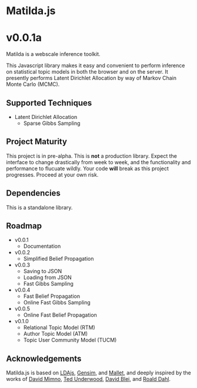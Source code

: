 # Matilda.js
v0.0.1a
=======


Matilda is a webscale inference toolkit. 

This Javascript library makes it easy and convenient to perform inference on statistical topic models in both the browser and on the server. It presently performs Latent Dirichlet Allocation by way of Markov Chain Monte Carlo (MCMC).




## Supported Techniques
* Latent Dirichlet Allocation
  - Sparse Gibbs Sampling

## Project Maturity
This project is in pre-alpha. This is __not__ a production library. Expect the interface to change drastically from week to week, and the functionality and performance to flucuate wildly. Your code __will__ break as this project progresses. Proceed at your own risk.

## Dependencies
This is a standalone library. 

## Roadmap
* v0.0.1
  - Documentation
* v0.0.2
  - Simplified Belief Propagation
* v0.0.3
  - Saving to JSON
  - Loading from JSON
  - Fast Gibbs Sampling
* v0.0.4
  - Fast Belief Propagation
  - Online Fast Gibbs Sampling
* v0.0.5
  - Online Fast Belief Propagation
* v0.1.0
  - Relational Topic Model (RTM)
  - Author Topic Model (ATM)
  - Topic User Community Model (TUCM)

## Acknowledgements
Matilda.js is based on [LDAjs](https://github.com/mimno/jsLDA), [Gensim](http://radimrehurek.com/gensim/), and [Mallet](http://mallet.cs.umass.edu/), and deeply inspired by the works of [David Mimno](http://www.cs.princeton.edu/~mimno/), [Ted Underwood](http://tedunderwood.com/), [David Blei](http://www.cs.princeton.edu/~blei/), and [Roald Dahl](http://www.roalddahl.com/).
